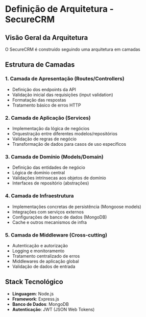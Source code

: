# Definição de Arquitetura - SecureCRM

## Visão Geral da Arquitetura

O SecureCRM é construído seguindo uma arquitetura em camadas



## Estrutura de Camadas

### 1. Camada de Apresentação (Routes/Controllers)
- Definição dos endpoints da API
- Validação inicial das requisições (input validation)
- Formatação das respostas
- Tratamento básico de erros HTTP

### 2. Camada de Aplicação (Services)
- Implementação da lógica de negócios
- Orquestração entre diferentes modelos/repositórios
- Validação de regras de negócio
- Transformação de dados para casos de uso específicos

### 3. Camada de Domínio (Models/Domain)
- Definição das entidades de negócio
- Lógica de domínio central
- Validações intrínsecas aos objetos de domínio
- Interfaces de repositório (abstrações)

### 4. Camada de Infraestrutura
- Implementações concretas de persistência (Mongoose models)
- Integrações com serviços externos
- Configurações de banco de dados (MongoDB)
- Cache e outros mecanismos de infra

### 5. Camada de Middleware (Cross-cutting)
- Autenticação e autorização
- Logging e monitoramento
- Tratamento centralizado de erros
- Middlewares de aplicação global
- Validação de dados de entrada


## Stack Tecnológico
- **Linguagem**: Node.js
- **Framework**: Express.js
- **Banco de Dados**: MongoDB
- **Autenticação**: JWT (JSON Web Tokens)


